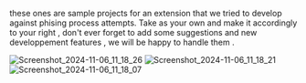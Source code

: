 these ones are sample projects for an extension that we tried to develop against phising process attempts.
Take as your own and make it accordingly to your right , don't ever forget to add some suggestions and new developpement features , we will be happy to handle them .

![Screenshot_2024-11-06_11_18_26](https://github.com/user-attachments/assets/8442d79a-6534-49b9-beb8-b7388ca81655)
![Screenshot_2024-11-06_11_18_21](https://github.com/user-attachments/assets/e6b405ec-750e-418e-be8a-2f1cca04f82a)
![Screenshot_2024-11-06_11_18_07](https://github.com/user-attachments/assets/d8fc9150-70ab-4891-941e-70f3ad173c1d)
